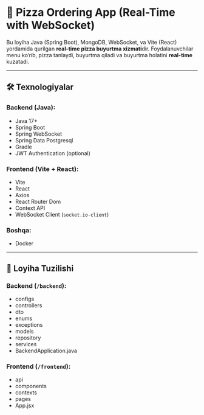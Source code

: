 # 🍕 Pizza Ordering App (Real-Time with WebSocket)

Bu loyiha Java (Spring Boot), MongoDB, WebSocket, va Vite (React) yordamida qurilgan **real-time pizza buyurtma xizmati**dir. Foydalanuvchilar menu ko‘rib, pizza tanlaydi, buyurtma qiladi va buyurtma holatini **real-time** kuzatadi.

---

## 🛠️ Texnologiyalar

### Backend (Java):
- Java 17+
- Spring Boot
- Spring WebSocket
- Spring Data Postgresql
- Gradle
- JWT Authentication (optional)

### Frontend (Vite + React):
- Vite
- React
- Axios
- React Router Dom
- Context API
- WebSocket Client (`socket.io-client`)

### Boshqa:
- Docker 

---

## 📐 Loyiha Tuzilishi

### Backend (`/backend`):
- configs
- controllers
- dto
- enums
- exceptions
- models
- repository
- services
- BackendApplication.java
### Frontend (`/frontend`):
- api
- components
- contexts
- pages
- App.jsx